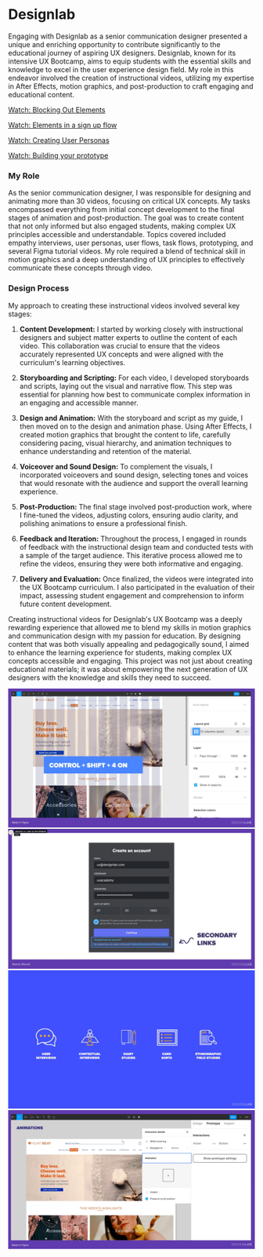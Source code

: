 # Designlab

Engaging with Designlab as a senior communication designer presented a unique and enriching opportunity to contribute significantly to the educational journey of aspiring UX designers. Designlab, known for its intensive UX Bootcamp, aims to equip students with the essential skills and knowledge to excel in the user experience design field. My role in this endeavor involved the creation of instructional videos, utilizing my expertise in After Effects, motion graphics, and post-production to craft engaging and educational content.

[Watch: Blocking Out Elements](https://vimeo.com/859262626?share=copy)

[Watch: Elements in a sign up flow](https://vimeo.com/859262684?share=copy)

[Watch: Creating User Personas](https://vimeo.com/859262662?share=copy)

[Watch: Building your prototype](https://vimeo.com/859262643?share=copy)


### My Role

As the senior communication designer, I was responsible for designing and animating more than 30 videos, focusing on critical UX concepts. My tasks encompassed everything from initial concept development to the final stages of animation and post-production. The goal was to create content that not only informed but also engaged students, making complex UX principles accessible and understandable. Topics covered included empathy interviews, user personas, user flows, task flows, prototyping, and several Figma tutorial videos. My role required a blend of technical skill in motion graphics and a deep understanding of UX principles to effectively communicate these concepts through video.

### Design Process

My approach to creating these instructional videos involved several key stages:

1. **Content Development:** I started by working closely with instructional designers and subject matter experts to outline the content of each video. This collaboration was crucial to ensure that the videos accurately represented UX concepts and were aligned with the curriculum's learning objectives.

2. **Storyboarding and Scripting:** For each video, I developed storyboards and scripts, laying out the visual and narrative flow. This step was essential for planning how best to communicate complex information in an engaging and accessible manner.

3. **Design and Animation:** With the storyboard and script as my guide, I then moved on to the design and animation phase. Using After Effects, I created motion graphics that brought the content to life, carefully considering pacing, visual hierarchy, and animation techniques to enhance understanding and retention of the material.

4. **Voiceover and Sound Design:** To complement the visuals, I incorporated voiceovers and sound design, selecting tones and voices that would resonate with the audience and support the overall learning experience.

5. **Post-Production:** The final stage involved post-production work, where I fine-tuned the videos, adjusting colors, ensuring audio clarity, and polishing animations to ensure a professional finish.

6. **Feedback and Iteration:** Throughout the process, I engaged in rounds of feedback with the instructional design team and conducted tests with a sample of the target audience. This iterative process allowed me to refine the videos, ensuring they were both informative and engaging.

7. **Delivery and Evaluation:** Once finalized, the videos were integrated into the UX Bootcamp curriculum. I also participated in the evaluation of their impact, assessing student engagement and comprehension to inform future content development.

Creating instructional videos for Designlab's UX Bootcamp was a deeply rewarding experience that allowed me to blend my skills in motion graphics and communication design with my passion for education. By designing content that was both visually appealing and pedagogically sound, I aimed to enhance the learning experience for students, making complex UX concepts accessible and engaging. This project was not just about creating educational materials; it was about empowering the next generation of UX designers with the knowledge and skills they need to succeed.

![My Image](/doc/01.jpg)
![My Image](/doc/02.jpg)
![My Image](/doc/03.jpg)
![My Image](/doc/04.jpg)
